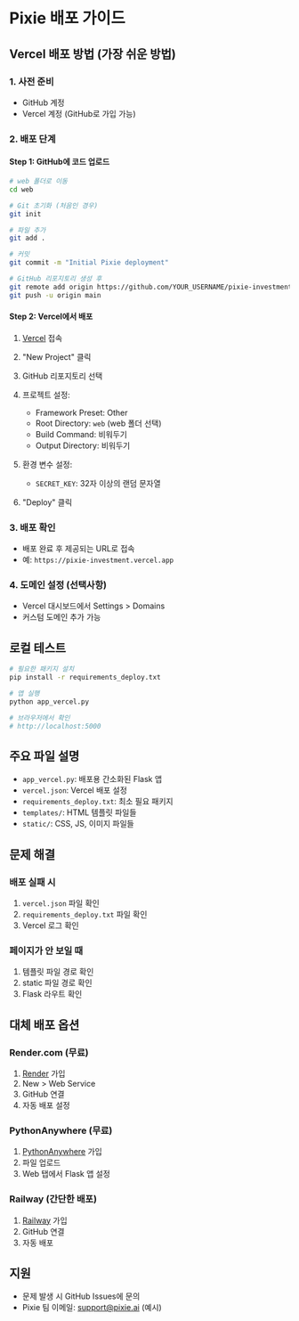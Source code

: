 # Pixie 배포 가이드

## Vercel 배포 방법 (가장 쉬운 방법)

### 1. 사전 준비
- GitHub 계정
- Vercel 계정 (GitHub로 가입 가능)

### 2. 배포 단계

#### Step 1: GitHub에 코드 업로드
```bash
# web 폴더로 이동
cd web

# Git 초기화 (처음인 경우)
git init

# 파일 추가
git add .

# 커밋
git commit -m "Initial Pixie deployment"

# GitHub 리포지토리 생성 후
git remote add origin https://github.com/YOUR_USERNAME/pixie-investment.git
git push -u origin main
```

#### Step 2: Vercel에서 배포
1. [Vercel](https://vercel.com) 접속
2. "New Project" 클릭
3. GitHub 리포지토리 선택
4. 프로젝트 설정:
   - Framework Preset: Other
   - Root Directory: `web` (web 폴더 선택)
   - Build Command: 비워두기
   - Output Directory: 비워두기

5. 환경 변수 설정:
   - `SECRET_KEY`: 32자 이상의 랜덤 문자열

6. "Deploy" 클릭

### 3. 배포 확인
- 배포 완료 후 제공되는 URL로 접속
- 예: `https://pixie-investment.vercel.app`

### 4. 도메인 설정 (선택사항)
- Vercel 대시보드에서 Settings > Domains
- 커스텀 도메인 추가 가능

## 로컬 테스트

```bash
# 필요한 패키지 설치
pip install -r requirements_deploy.txt

# 앱 실행
python app_vercel.py

# 브라우저에서 확인
# http://localhost:5000
```

## 주요 파일 설명

- `app_vercel.py`: 배포용 간소화된 Flask 앱
- `vercel.json`: Vercel 배포 설정
- `requirements_deploy.txt`: 최소 필요 패키지
- `templates/`: HTML 템플릿 파일들
- `static/`: CSS, JS, 이미지 파일들

## 문제 해결

### 배포 실패 시
1. `vercel.json` 파일 확인
2. `requirements_deploy.txt` 파일 확인
3. Vercel 로그 확인

### 페이지가 안 보일 때
1. 템플릿 파일 경로 확인
2. static 파일 경로 확인
3. Flask 라우트 확인

## 대체 배포 옵션

### Render.com (무료)
1. [Render](https://render.com) 가입
2. New > Web Service
3. GitHub 연결
4. 자동 배포 설정

### PythonAnywhere (무료)
1. [PythonAnywhere](https://www.pythonanywhere.com) 가입
2. 파일 업로드
3. Web 탭에서 Flask 앱 설정

### Railway (간단한 배포)
1. [Railway](https://railway.app) 가입
2. GitHub 연결
3. 자동 배포

## 지원
- 문제 발생 시 GitHub Issues에 문의
- Pixie 팀 이메일: support@pixie.ai (예시)